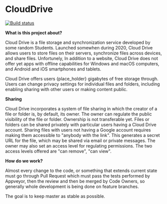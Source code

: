 # CloudDrive

[![Build status](https://ci.appveyor.com/api/projects/status/d26owcnvvl4wsii1?svg=true)](https://ci.appveyor.com/project/DatabaseDropper/clouddrive)

**What is this project about?**

Cloud Drive is a file storage and synchronization service developed by some random Students. Launched somewhen during 2020, Cloud Drive allows users to store files on their servers, synchronize files across devices, and share files. Unfortunely, In addition to a website, Cloud Drive does not offer yet apps with offline capabilities for Windows and macOS computers, and Android and iOS smartphones and tablets.

Cloud Drive offers users {place_holder} gigabytes of free storage through. Users can change privacy settings for individual files and folders, including enabling sharing with other users or making content public.

**Sharing**

Cloud Drive incorporates a system of file sharing in which the creator of a file or folder is, by default, its owner. The owner can regulate the public visibility of the file or folder. Ownership is not transferable yet. Files or folders can be shared privately with particular users having a Cloud Drive account. Sharing files with users not having a Google account requires making them accessible to "anybody with the link". This generates a secret URL for the file, which may be shared via email or private messages. The owner may also set an access level for regulating permissions. The two access levels offered are "can remove", "can view".

**How do we work?**

Almost every change to the code, or something that extends current state must go through Pull Request which must pass the tests performed by Appveyor, then the review and then be merged by Code Owners, so generally whole development is being done on feature branches. 

The goal is to keep master as stable as possible.
